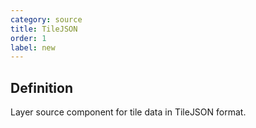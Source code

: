 ```yaml
---
category: source
title: TileJSON
order: 1
label: new
---
```


## Definition

Layer source component for tile data in TileJSON format.